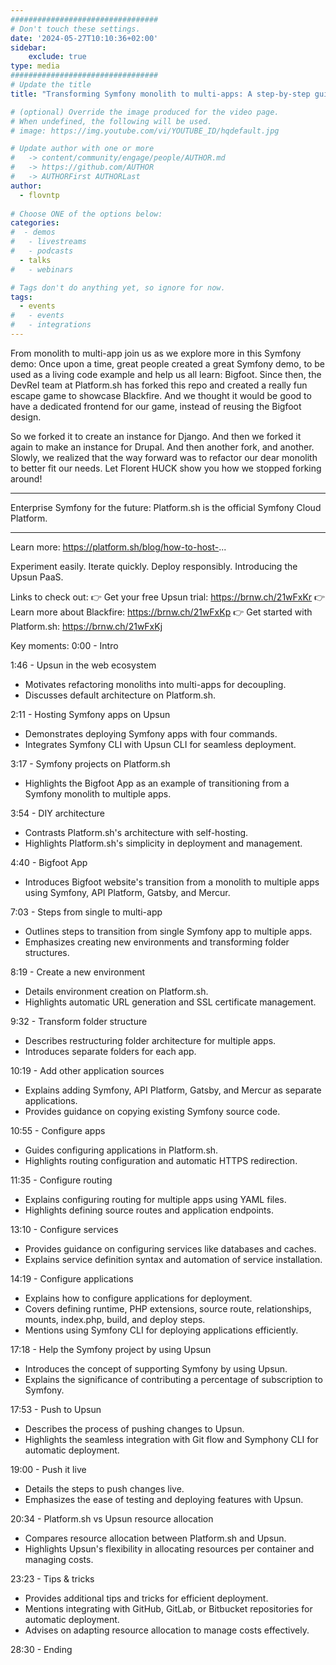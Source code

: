 ```yaml
---
#################################
# Don't touch these settings.
date: '2024-05-27T10:10:36+02:00'
sidebar:
    exclude: true
type: media
#################################
# Update the title
title: "Transforming Symfony monolith to multi-apps: A step-by-step guide"

# (optional) Override the image produced for the video page.
# When undefined, the following will be used.
# image: https://img.youtube.com/vi/YOUTUBE_ID/hqdefault.jpg

# Update author with one or more
#   -> content/community/engage/people/AUTHOR.md
#   -> https://github.com/AUTHOR
#   -> AUTHORFirst AUTHORLast
author:
  - flovntp
  
# Choose ONE of the options below:
categories:
#  - demos
#   - livestreams
#   - podcasts
  - talks
#   - webinars

# Tags don't do anything yet, so ignore for now.
tags:
  - events
#   - events
#   - integrations
---
```

From monolith to multi-app join us as we explore more in this Symfony demo: Once upon a time, great people created a great Symfony demo, to be used as a living code example and help us all learn: Bigfoot. Since then, the DevRel team at Platform.sh has forked this repo and created a really fun escape game to showcase Blackfire. And we thought it would be good to have a dedicated frontend for our game, instead of reusing the Bigfoot design.

So we forked it to create an instance for Django. And then we forked it again to make an instance for Drupal. And then another fork, and another. Slowly, we realized that the way forward was to refactor our dear monolith to better fit our needs. Let Florent HUCK show you how we stopped forking around!
______________________________________

Enterprise Symfony for the future: Platform.sh is the official Symfony Cloud Platform.
______________________________________

Learn more: https://platform.sh/blog/how-to-host-...

Experiment easily. Iterate quickly. Deploy responsibly. Introducing the Upsun PaaS.

Links to check out:
👉 Get your free Upsun trial: https://brnw.ch/21wFxKr
👉 Learn more about Blackfire: https://brnw.ch/21wFxKp
👉 Get started with Platform.sh: https://brnw.ch/21wFxKj

Key moments:
0:00 - Intro

1:46 - Upsun in the web ecosystem
* Motivates refactoring monoliths into multi-apps for decoupling.
* Discusses default architecture on Platform.sh.

2:11 - Hosting Symfony apps on Upsun
* Demonstrates deploying Symfony apps with four commands.
* Integrates Symfony CLI with Upsun CLI for seamless deployment.

3:17 - Symfony projects on Platform.sh
* Highlights the Bigfoot App as an example of transitioning from a Symfony monolith to multiple apps.

3:54 - DIY architecture
* Contrasts Platform.sh's architecture with self-hosting.
* Highlights Platform.sh's simplicity in deployment and management.

4:40 - Bigfoot App
* Introduces Bigfoot website's transition from a monolith to multiple apps using Symfony, API Platform, Gatsby, and Mercur.

7:03 - Steps from single to multi-app
* Outlines steps to transition from single Symfony app to multiple apps.
* Emphasizes creating new environments and transforming folder structures.

8:19 - Create a new environment
* Details environment creation on Platform.sh.
* Highlights automatic URL generation and SSL certificate management.

9:32 - Transform folder structure
* Describes restructuring folder architecture for multiple apps.
* Introduces separate folders for each app.

10:19 - Add other application sources
* Explains adding Symfony, API Platform, Gatsby, and Mercur as separate applications.
* Provides guidance on copying existing Symfony source code.

10:55 - Configure apps
* Guides configuring applications in Platform.sh.
* Highlights routing configuration and automatic HTTPS redirection.

11:35 - Configure routing
* Explains configuring routing for multiple apps using YAML files.
* Highlights defining source routes and application endpoints.

13:10 - Configure services
* Provides guidance on configuring services like databases and caches.
* Explains service definition syntax and automation of service installation.

14:19 - Configure applications
* Explains how to configure applications for deployment.
* Covers defining runtime, PHP extensions, source route, relationships, mounts, index.php, build, and deploy steps.
* Mentions using Symfony CLI for deploying applications efficiently.

17:18 - Help the Symfony project by using Upsun
* Introduces the concept of supporting Symfony by using Upsun.
* Explains the significance of contributing a percentage of subscription to Symfony.

17:53 - Push to Upsun
* Describes the process of pushing changes to Upsun.
* Highlights the seamless integration with Git flow and Symphony CLI for automatic deployment.

19:00 - Push it live
* Details the steps to push changes live.
* Emphasizes the ease of testing and deploying features with Upsun.

20:34 - Platform.sh vs Upsun resource allocation
* Compares resource allocation between Platform.sh and Upsun.
* Highlights Upsun's flexibility in allocating resources per container and managing costs.

23:23 - Tips & tricks
* Provides additional tips and tricks for efficient deployment.
* Mentions integrating with GitHub, GitLab, or Bitbucket repositories for automatic deployment.
* Advises on adapting resource allocation to manage costs effectively.

28:30 - Ending